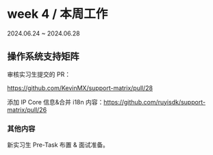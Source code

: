 # week 4 / 本周工作

2024.06.24 ~ 2024.06.28

## 操作系统支持矩阵

审核实习生提交的 PR：

https://github.com/KevinMX/support-matrix/pull/28

添加 IP Core 信息&合并 i18n 内容：https://github.com/ruyisdk/support-matrix/pull/26

### 其他内容

新实习生 Pre-Task 布置 & 面试准备。